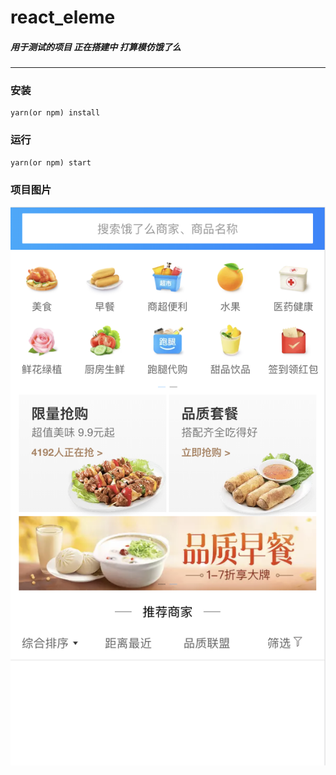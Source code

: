 # react_eleme
##### 用于测试的项目 正在搭建中 打算模仿饿了么
----

 ### 安装

```
yarn(or npm) install
```
 ### 运行

```
yarn(or npm) start
```
### 项目图片

![image](https://github.com/weizheng1992/react_eleme/blob/master/Snipaste_2019-01-22_10-24-54.png)
